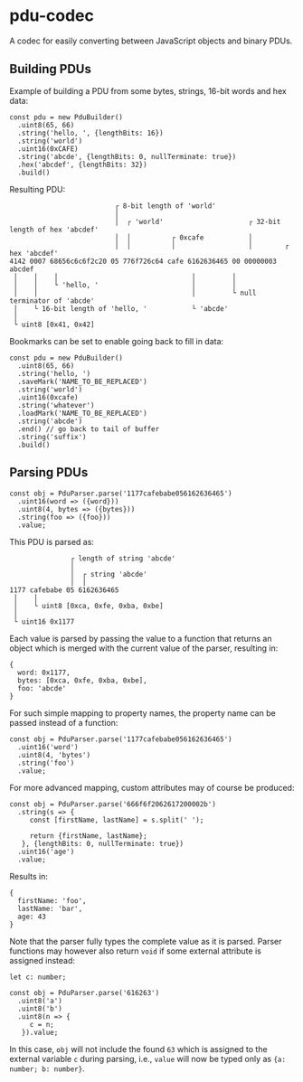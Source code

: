 # pdu-codec
A codec for easily converting between JavaScript objects and binary PDUs.

## Building PDUs

Example of building a PDU from some bytes, strings, 16-bit words and hex data:

```
const pdu = new PduBuilder()
  .uint8(65, 66)
  .string('hello, ', {lengthBits: 16})
  .string('world')
  .uint16(0xCAFE)
  .string('abcde', {lengthBits: 0, nullTerminate: true})
  .hex('abcdef', {lengthBits: 32})
  .build()
```

Resulting PDU:
```
                          ┌ 8-bit length of 'world'
                          │
                          │  ┌ 'world'                     ┌ 32-bit length of hex 'abcdef'
                          │  │          ┌ 0xcafe           │
                          │  │          │                  │        ┌ hex 'abcdef'
4142 0007 68656c6c6f2c20 05 776f726c64 cafe 6162636465 00 00000003 abcdef
 │    │    │                                 │         │
 │    │    └ 'hello, '                       │         │
 │    │                                      │         └ null terminator of 'abcde'
 │    └ 16-bit length of 'hello, '           └ 'abcde'
 │
 └ uint8 [0x41, 0x42]
```

Bookmarks can be set to enable going back to fill in data:
```
const pdu = new PduBuilder()
  .uint8(65, 66)
  .string('hello, ')
  .saveMark('NAME_TO_BE_REPLACED')
  .string('world')
  .uint16(0xcafe)
  .string('whatever')
  .loadMark('NAME_TO_BE_REPLACED')
  .string('abcde')
  .end() // go back to tail of buffer
  .string('suffix')
  .build()
```

## Parsing PDUs

```
const obj = PduParser.parse('1177cafebabe056162636465')
  .uint16(word => ({word}))
  .uint8(4, bytes => ({bytes}))
  .string(foo => ({foo}))
  .value; 
```

This PDU is parsed as:

```
               ┌ length of string 'abcde'
               │
               │  ┌ string 'abcde'
               │  │
1177 cafebabe 05 6162636465
 │    │
 │    └ uint8 [0xca, 0xfe, 0xba, 0xbe]
 │
 └ uint16 0x1177
```

Each value is parsed by passing the value to a function that returns an object which is merged with the current value of the parser,
resulting in:

```
{
  word: 0x1177,
  bytes: [0xca, 0xfe, 0xba, 0xbe],
  foo: 'abcde'
}
```

For such simple mapping to property names, the property name can be passed instead of a function:

```
const obj = PduParser.parse('1177cafebabe056162636465')
  .uint16('word')
  .uint8(4, 'bytes')
  .string('foo')
  .value; 
```

For more advanced mapping, custom attributes may of course be produced:

```
const obj = PduParser.parse('666f6f2062617200002b')
  .string(s => {
     const [firstName, lastName] = s.split(' ');
     
     return {firstName, lastName};
   }, {lengthBits: 0, nullTerminate: true})
  .uint16('age')
  .value; 
```

Results in:

```
{
  firstName: 'foo',
  lastName: 'bar',
  age: 43
}
```

Note that the parser fully types the complete value as it is parsed.
Parser functions may however also return `void` if some external attribute is assigned instead:

```
let c: number;

const obj = PduParser.parse('616263')
  .uint8('a')
  .uint8('b')
  .uint8(n => {
     c = n;
   }).value; 

```

In this case, `obj` will not include the found `63` which is assigned to the external variable `c` during parsing, 
i.e., `value` will now be typed only as `{a: number; b: number}`.

